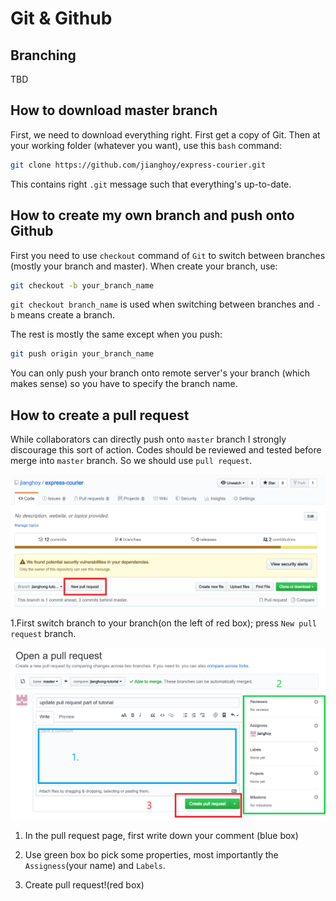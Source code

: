 # Git & Github

## Branching

TBD

## How to download master branch

First, we need to download everything right. First get a copy of Git. Then at your working folder (whatever you want), use this `bash` command:

```bash
git clone https://github.com/jianghoy/express-courier.git
```

This contains right `.git` message such that everything's up-to-date.

## How to create my own branch and push onto Github

First you need to use `checkout` command of `Git` to switch between branches (mostly your branch and master). When create your branch, use:

```bash
git checkout -b your_branch_name
```

`git checkout branch_name` is used when switching between branches and `-b` means create a branch.

The rest is mostly the same except when you push:

```bash
git push origin your_branch_name
```

You can only push your branch onto remote server's your branch (which makes sense) so you have to specify the branch name.

## How to create a pull request

While collaborators can directly push onto `master` branch I strongly discourage this sort of action. Codes should be reviewed and tested before merge into `master` branch. So we should use `pull request`.

![pull request button](resources/pull-request.png)

1.First switch branch to your branch(on the left of red box); press `New pull request` branch.

![pull request detail](resources/pull-request-detail.png)

1. In the pull request page, first write down your comment (blue box)
  
2. Use green box bo pick some properties, most importantly the `Assigness`(your name) and `Labels`.

3. Create pull request!(red box)
